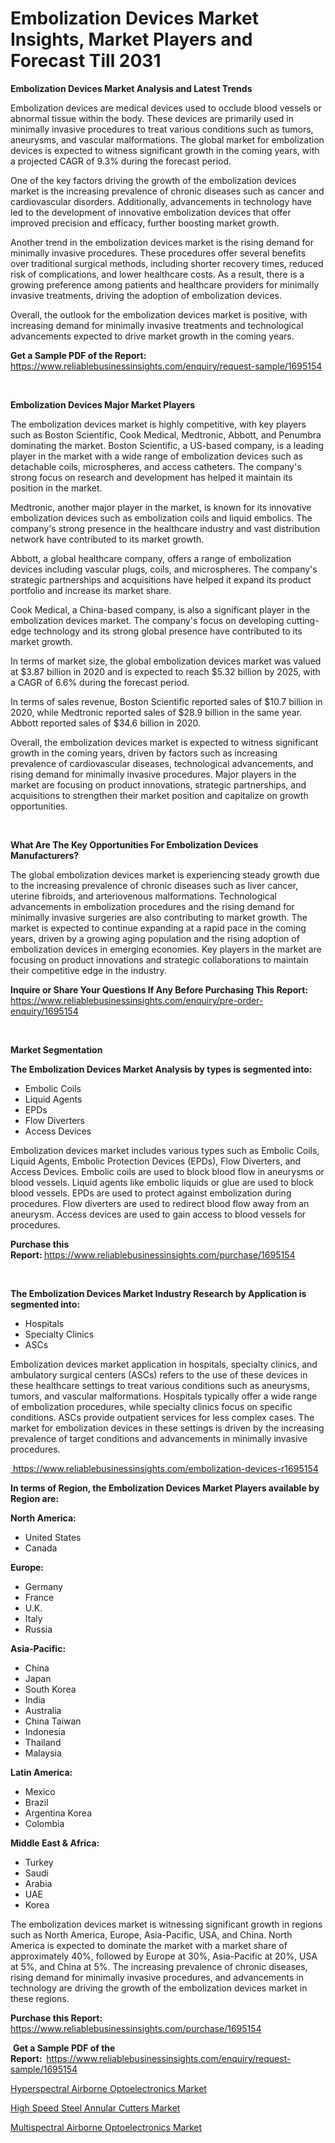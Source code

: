 <p><h1>Embolization Devices Market Insights, Market Players and Forecast Till 2031</h1></p><p><strong>Embolization Devices Market Analysis and Latest Trends</strong></p>
<p><p>Embolization devices are medical devices used to occlude blood vessels or abnormal tissue within the body. These devices are primarily used in minimally invasive procedures to treat various conditions such as tumors, aneurysms, and vascular malformations. The global market for embolization devices is expected to witness significant growth in the coming years, with a projected CAGR of 9.3% during the forecast period.</p><p>One of the key factors driving the growth of the embolization devices market is the increasing prevalence of chronic diseases such as cancer and cardiovascular disorders. Additionally, advancements in technology have led to the development of innovative embolization devices that offer improved precision and efficacy, further boosting market growth.</p><p>Another trend in the embolization devices market is the rising demand for minimally invasive procedures. These procedures offer several benefits over traditional surgical methods, including shorter recovery times, reduced risk of complications, and lower healthcare costs. As a result, there is a growing preference among patients and healthcare providers for minimally invasive treatments, driving the adoption of embolization devices.</p><p>Overall, the outlook for the embolization devices market is positive, with increasing demand for minimally invasive treatments and technological advancements expected to drive market growth in the coming years.</p></p>
<p><strong>Get a Sample PDF of the Report:&nbsp;</strong> <a href="https://www.reliablebusinessinsights.com/enquiry/request-sample/1695154">https://www.reliablebusinessinsights.com/enquiry/request-sample/1695154</a></p>
<p>&nbsp;</p>
<p><strong>Embolization Devices Major Market Players</strong></p>
<p><p>The embolization devices market is highly competitive, with key players such as Boston Scientific, Cook Medical, Medtronic, Abbott, and Penumbra dominating the market. Boston Scientific, a US-based company, is a leading player in the market with a wide range of embolization devices such as detachable coils, microspheres, and access catheters. The company's strong focus on research and development has helped it maintain its position in the market.</p><p>Medtronic, another major player in the market, is known for its innovative embolization devices such as embolization coils and liquid embolics. The company's strong presence in the healthcare industry and vast distribution network have contributed to its market growth.</p><p>Abbott, a global healthcare company, offers a range of embolization devices including vascular plugs, coils, and microspheres. The company's strategic partnerships and acquisitions have helped it expand its product portfolio and increase its market share.</p><p>Cook Medical, a China-based company, is also a significant player in the embolization devices market. The company's focus on developing cutting-edge technology and its strong global presence have contributed to its market growth.</p><p>In terms of market size, the global embolization devices market was valued at $3.87 billion in 2020 and is expected to reach $5.32 billion by 2025, with a CAGR of 6.6% during the forecast period. </p><p>In terms of sales revenue, Boston Scientific reported sales of $10.7 billion in 2020, while Medtronic reported sales of $28.9 billion in the same year. Abbott reported sales of $34.6 billion in 2020.</p><p>Overall, the embolization devices market is expected to witness significant growth in the coming years, driven by factors such as increasing prevalence of cardiovascular diseases, technological advancements, and rising demand for minimally invasive procedures. Major players in the market are focusing on product innovations, strategic partnerships, and acquisitions to strengthen their market position and capitalize on growth opportunities.</p></p>
<p>&nbsp;</p>
<p><strong>What Are The Key Opportunities For Embolization Devices Manufacturers?</strong></p>
<p><p>The global embolization devices market is experiencing steady growth due to the increasing prevalence of chronic diseases such as liver cancer, uterine fibroids, and arteriovenous malformations. Technological advancements in embolization procedures and the rising demand for minimally invasive surgeries are also contributing to market growth. The market is expected to continue expanding at a rapid pace in the coming years, driven by a growing aging population and the rising adoption of embolization devices in emerging economies. Key players in the market are focusing on product innovations and strategic collaborations to maintain their competitive edge in the industry.</p></p>
<p><strong>Inquire or Share Your Questions If Any Before Purchasing This Report:</strong> <a href="https://www.reliablebusinessinsights.com/enquiry/pre-order-enquiry/1695154">https://www.reliablebusinessinsights.com/enquiry/pre-order-enquiry/1695154</a></p>
<p>&nbsp;</p>
<p><strong>Market Segmentation</strong></p>
<p><strong>The Embolization Devices Market Analysis by types is segmented into:</strong></p>
<p><ul><li>Embolic Coils</li><li>Liquid Agents</li><li>EPDs</li><li>Flow Diverters</li><li>Access Devices</li></ul></p>
<p><p>Embolization devices market includes various types such as Embolic Coils, Liquid Agents, Embolic Protection Devices (EPDs), Flow Diverters, and Access Devices. Embolic coils are used to block blood flow in aneurysms or blood vessels. Liquid agents like embolic liquids or glue are used to block blood vessels. EPDs are used to protect against embolization during procedures. Flow diverters are used to redirect blood flow away from an aneurysm. Access devices are used to gain access to blood vessels for procedures.</p></p>
<p><strong>Purchase this Report:&nbsp;</strong><a href="https://www.reliablebusinessinsights.com/purchase/1695154">https://www.reliablebusinessinsights.com/purchase/1695154</a></p>
<p>&nbsp;</p>
<p><strong>The Embolization Devices Market Industry Research by Application is segmented into:</strong></p>
<p><ul><li>Hospitals</li><li>Specialty Clinics</li><li>ASCs</li></ul></p>
<p><p>Embolization devices market application in hospitals, specialty clinics, and ambulatory surgical centers (ASCs) refers to the use of these devices in these healthcare settings to treat various conditions such as aneurysms, tumors, and vascular malformations. Hospitals typically offer a wide range of embolization procedures, while specialty clinics focus on specific conditions. ASCs provide outpatient services for less complex cases. The market for embolization devices in these settings is driven by the increasing prevalence of target conditions and advancements in minimally invasive procedures.</p></p>
<p><a href="https://www.reliablebusinessinsights.com/embolization-devices-r1695154">&nbsp;https://www.reliablebusinessinsights.com/embolization-devices-r1695154</a></p>
<p><strong>In terms of Region, the Embolization Devices Market Players available by Region are:</strong></p>
<p>
    <p> <strong> North America: </strong>
        <ul>
            <li>United States</li>
            <li>Canada</li>
        </ul>
        </p> 
    <p> <strong> Europe: </strong>
        <ul>
            <li>Germany</li>
            <li>France</li>
            <li>U.K.</li>
            <li>Italy</li>
            <li>Russia</li>
        </ul>
        </p> 
    <p> <strong> Asia-Pacific: </strong>
        <ul>
            <li>China</li>
            <li>Japan</li>
            <li>South Korea</li>
            <li>India</li>
            <li>Australia</li>
            <li>China Taiwan</li>
            <li>Indonesia</li>
            <li>Thailand</li>
            <li>Malaysia</li>
        </ul>
        </p> 
    <p> <strong> Latin America: </strong>
        <ul>
            <li>Mexico</li>
            <li>Brazil</li>
            <li>Argentina Korea</li>
            <li>Colombia</li>
        </ul>
        </p> 
    <p> <strong> Middle East & Africa: </strong>
        <ul>
            <li>Turkey</li>
            <li>Saudi</li>
            <li>Arabia</li>
            <li>UAE</li>
            <li>Korea</li>
        </ul>
    </p>
    </p>
<p><p>The embolization devices market is witnessing significant growth in regions such as North America, Europe, Asia-Pacific, USA, and China. North America is expected to dominate the market with a market share of approximately 40%, followed by Europe at 30%, Asia-Pacific at 20%, USA at 5%, and China at 5%. The increasing prevalence of chronic diseases, rising demand for minimally invasive procedures, and advancements in technology are driving the growth of the embolization devices market in these regions.</p></p>
<p><strong>Purchase this Report: </strong><a href="https://www.reliablebusinessinsights.com/purchase/1695154">https://www.reliablebusinessinsights.com/purchase/1695154</a></p>
<p>&nbsp;<strong>Get a Sample PDF of the Report:&nbsp;&nbsp;</strong><a href="https://www.reliablebusinessinsights.com/enquiry/request-sample/1695154">https://www.reliablebusinessinsights.com/enquiry/request-sample/1695154</a></p>
<p><strong></strong></p>
<p><p><a href="https://github.com/LeilaniWyman2021/Market-Research-Report-List-1/blob/main/hyperspectral-airborne-optoelectronics-market.md">Hyperspectral Airborne Optoelectronics Market</a></p><p><a href="https://github.com/phuonganhit041011/Market-Research-Report-List-1/blob/main/high-speed-steel-annular-cutters-market.md">High Speed Steel Annular Cutters Market</a></p><p><a href="https://github.com/okotobwrhuteie/Market-Research-Report-List-3/blob/main/multispectral-airborne-optoelectronics-market.md">Multispectral Airborne Optoelectronics Market</a></p></p>